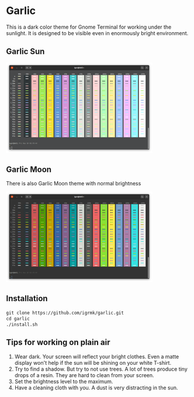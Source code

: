 Garlic
======

This is a dark color theme for Gnome Terminal for working under the sunlight.
It is designed to be visible even in enormously bright environment.

Garlic Sun
----------
<img src="img/sun.png" width="400">

Garlic Moon
-----------
There is also Garlic Moon theme with normal brightness

<img src="img/moon.png" width="400">

Installation
------------

    git clone https://github.com/igrmk/garlic.git
    cd garlic
    ./install.sh

Tips for working on plain air
-----------------------------

1. Wear dark.
   Your screen will reflect your bright clothes.
   Even a matte display won't help if the sun will be shining on your white T-shirt.
2. Try to find a shadow.
   But try to not use trees.
   A lot of trees produce tiny drops of a resin.
   They are hard to clean from your screen.
3. Set the brightness level to the maximum.
4. Have a cleaning cloth with you. A dust is very distracting in the sun.
